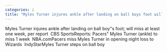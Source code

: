 ```yaml
---
categories: i
title: "Myles Turner injures ankle after landing on ball boys foot will miss at least one week per report  CBS Sports"
---
```

Myles Turner injures ankle after landing on ball boy"s foot; will miss at least one week, per report&nbsp;&nbsp;CBS SportsReports: Pacers" Myles Turner (ankle) to miss 1 week&nbsp;&nbsp;NBA.comPacers miss Myles Turner in opening night loss to Wizards&nbsp;&nbsp;IndyStarMyles Turner steps on ball boy